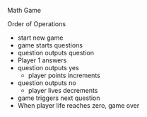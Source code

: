 Math Game

Order of Operations
- start new game
- game starts questions
- question outputs question
- Player 1 answers
- question outputs yes  
  - player points increments
- question outputs no
  - player lives decrements
 - game triggers next question    
 - When player life reaches zero, game over
